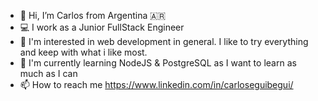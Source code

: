 - 👋 Hi, I’m Carlos from Argentina 🇦🇷
- 💻 I work as a Junior FullStack Engineer
- 👀 I'm interested in web development in general. I like to try everything and keep with what i like most.
- 🌱 I'm currently learning NodeJS & PostgreSQL as I want to learn as much as I can
- 📫 How to reach me https://www.linkedin.com/in/carloseguibegui/

<!---
CarlosNE/CarlosNE is a ✨ special ✨ repository because its `README.md` (this file) appears on your GitHub profile.
You can click the Preview link to take a look at your changes.
--->
